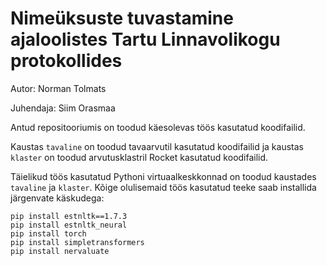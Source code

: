# Nimeüksuste tuvastamine ajaloolistes Tartu Linnavolikogu protokollides

Autor: Norman Tolmats

Juhendaja: Siim Orasmaa

Antud repositooriumis on toodud käesolevas töös kasutatud koodifailid.

Kaustas `tavaline` on toodud tavaarvutil kasutatud koodifailid ja kaustas `klaster` on toodud arvutusklastril Rocket kasutatud koodifailid.

Täielikud töös kasutatud Pythoni virtuaalkeskkonnad on toodud kaustades `tavaline` ja `klaster`. Kõige olulisemaid töös kasutatud teeke saab installida järgenvate käskudega:
```
pip install estnltk==1.7.3
pip install estnltk_neural
pip install torch
pip install simpletransformers
pip install nervaluate
```